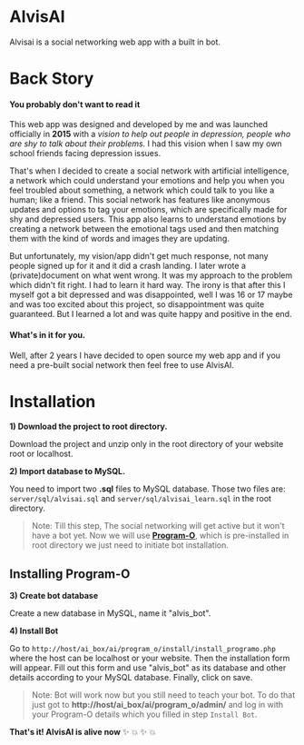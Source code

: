 # AlvisAI
Alvisai is a social networking web app with a built in bot. 


# Back Story
#### You probably don't want to read it


This web app was designed and developed by me and was launched officially in **2015** with a *vision to help out people in depression, people who are shy to talk about their problems.* I had this vision when I saw my own school friends facing depression issues.


That's when I decided to create a social network with artificial intelligence, a network which could understand your emotions and help you when you feel troubled about something, a network which could talk to you like a human; like a friend. This social network has features like anonymous updates and options to tag your emotions, which are specifically made for shy and depressed users. This app also learns to understand emotions by creating a network between the emotional tags used and then matching them with the kind of words and images they are updating.


But unfortunately, my vision/app didn't get much response, not many people signed up for it and it did a crash landing. I later wrote a (private)document on what went wrong. It was my approach to the problem which didn't fit right. I had to learn it hard way. The irony is that after this I myself got a bit depressed and was disappointed, well I was 16 or 17 maybe and was too excited about this project, so disappointment was quite guaranteed. But I learned a lot and was quite happy and positive in the end. 


#### What's in it for you.
Well, after 2 years I have decided to open source my web app and if you need a pre-built social network then feel free to use AlvisAI.


# Installation


**1) Download the project to root directory.**


Download the project and unzip only in the root directory of your website root or localhost.


**2) Import database to MySQL.**


You need to import two **.sql** files to MySQL database. Those two files are: `server/sql/alvisai.sql` and `server/sql/alvisai_learn.sql` in the root directory.


> Note: Till this step, The social networking will get active but it won't have a bot yet. Now we will use [**Program-O**](https://github.com/Program-O/Program-O), which is pre-installed in root directory we just need to initiate bot installation.


## Installing Program-O


**3) Create bot database**


Create a new database in MySQL, name it "alvis_bot".


**4) Install Bot**


Go to `http://host/ai_box/ai/program_o/install/install_programo.php` where the host can be localhost or your website. Then the installation form will appear. Fill out this form and use "alvis_bot" as its database and other details according to your MySQL database. Finally, click on save.

> Note: Bot will work now but you still need to teach your bot. To do that just got to **http://host/ai_box/ai/program_o/admin/** and log in with your Program-O details which you filled in step `Install Bot`.

**That's it! AlvisAI is alive now** :sparkles: :boom: :sparkles: :boom:



